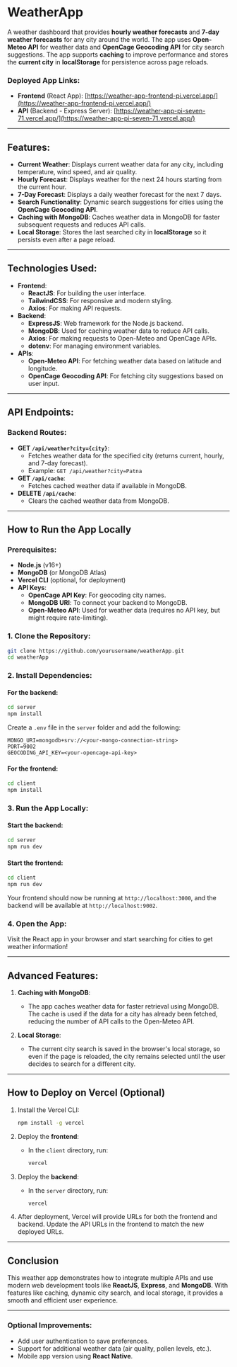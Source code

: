 
# WeatherApp

A weather dashboard that provides **hourly weather forecasts** and **7-day weather forecasts** for any city around the world. The app uses **Open-Meteo API** for weather data and **OpenCage Geocoding API** for city search suggestions. The app supports **caching** to improve performance and stores the **current city** in **localStorage** for persistence across page reloads.

### Deployed App Links:
- **Frontend** (React App): [https://weather-app-frontend-pi.vercel.app/](https://weather-app-frontend-pi.vercel.app/)
- **API** (Backend - Express Server): [https://weather-app-pi-seven-71.vercel.app/](https://weather-app-pi-seven-71.vercel.app/)

---

## Features:
- **Current Weather**: Displays current weather data for any city, including temperature, wind speed, and air quality.
- **Hourly Forecast**: Displays weather for the next 24 hours starting from the current hour.
- **7-Day Forecast**: Displays a daily weather forecast for the next 7 days.
- **Search Functionality**: Dynamic search suggestions for cities using the **OpenCage Geocoding API**.
- **Caching with MongoDB**: Caches weather data in MongoDB for faster subsequent requests and reduces API calls.
- **Local Storage**: Stores the last searched city in **localStorage** so it persists even after a page reload.

---

## Technologies Used:
- **Frontend**: 
  - **ReactJS**: For building the user interface.
  - **TailwindCSS**: For responsive and modern styling.
  - **Axios**: For making API requests.
- **Backend**:
  - **ExpressJS**: Web framework for the Node.js backend.
  - **MongoDB**: Used for caching weather data to reduce API calls.
  - **Axios**: For making requests to Open-Meteo and OpenCage APIs.
  - **dotenv**: For managing environment variables.
- **APIs**:
  - **Open-Meteo API**: For fetching weather data based on latitude and longitude.
  - **OpenCage Geocoding API**: For fetching city suggestions based on user input.

---

## API Endpoints:
### Backend Routes:
- **GET `/api/weather?city={city}`**:
  - Fetches weather data for the specified city (returns current, hourly, and 7-day forecast).
  - Example: `GET /api/weather?city=Patna`
- **GET `/api/cache`**:
  - Fetches cached weather data if available in MongoDB.
- **DELETE `/api/cache`**:
  - Clears the cached weather data from MongoDB.

---

## How to Run the App Locally

### Prerequisites:
- **Node.js** (v16+)
- **MongoDB** (or MongoDB Atlas)
- **Vercel CLI** (optional, for deployment)
- **API Keys**:
  - **OpenCage API Key**: For geocoding city names.
  - **MongoDB URI**: To connect your backend to MongoDB.
  - **Open-Meteo API**: Used for weather data (requires no API key, but might require rate-limiting).

### 1. Clone the Repository:
```bash
git clone https://github.com/yourusername/weatherApp.git
cd weatherApp
```

### 2. Install Dependencies:
#### For the **backend**:
```bash
cd server
npm install
```
Create a `.env` file in the `server` folder and add the following:
```plaintext
MONGO_URI=mongodb+srv://<your-mongo-connection-string>
PORT=9002
GEOCODING_API_KEY=<your-opencage-api-key>
```

#### For the **frontend**:
```bash
cd client
npm install
```

### 3. Run the App Locally:
#### Start the **backend**:
```bash
cd server
npm run dev
```

#### Start the **frontend**:
```bash
cd client
npm run dev
```

Your frontend should now be running at `http://localhost:3000`, and the backend will be available at `http://localhost:9002`.

### 4. Open the App:
Visit the React app in your browser and start searching for cities to get weather information!

---

## Advanced Features:

1. **Caching with MongoDB**:
   - The app caches weather data for faster retrieval using MongoDB. The cache is used if the data for a city has already been fetched, reducing the number of API calls to the Open-Meteo API.
   
2. **Local Storage**:
   - The current city search is saved in the browser's local storage, so even if the page is reloaded, the city remains selected until the user decides to search for a different city.

---

## How to Deploy on Vercel (Optional)
1. Install the Vercel CLI:
   ```bash
   npm install -g vercel
   ```

2. Deploy the **frontend**:
   - In the `client` directory, run:
     ```bash
     vercel
     ```

3. Deploy the **backend**:
   - In the `server` directory, run:
     ```bash
     vercel
     ```

4. After deployment, Vercel will provide URLs for both the frontend and backend. Update the API URLs in the frontend to match the new deployed URLs.

---

## Conclusion
This weather app demonstrates how to integrate multiple APIs and use modern web development tools like **ReactJS**, **Express**, and **MongoDB**. With features like caching, dynamic city search, and local storage, it provides a smooth and efficient user experience.

---

### Optional Improvements:
- Add user authentication to save preferences.
- Support for additional weather data (air quality, pollen levels, etc.).
- Mobile app version using **React Native**.
